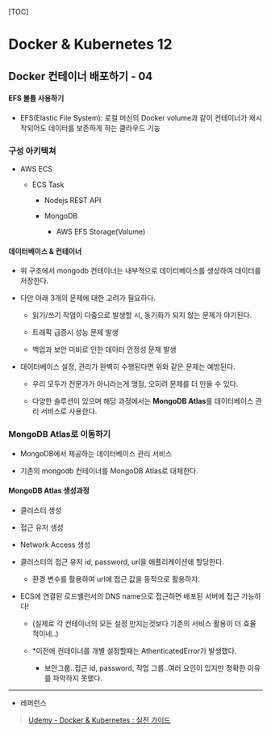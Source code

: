 [TOC]

# Docker & Kubernetes 12

## Docker 컨테이너 배포하기 - 04

#### EFS 볼륨 사용하기

- EFS(Elastic File System): 로컬 머신의 Docker volume과 같이 컨테이너가 재시작되어도 데이터를 보존하게 하는 클라우드 기능

### 구성 아키텍쳐

- AWS ECS
  
  - ECS Task
    
    - Nodejs REST API
    
    - MongoDB
      
      - AWS EFS Storage(Volume)

#### 데이터베이스 & 컨테이너

- 위 구조에서 mongodb 컨테이너는 내부적으로 데이터베이스를 생성하여 데이터를 저장한다.

- 다만 아래 3개의 문제에 대한 고려가 필요하다.
  
  - 읽기/쓰기 작업이 다중으로 발생할 시, 동기화가 되지 않는 문제가 야기된다.
  
  - 트래픽 급증시 성능 문제 발생
  
  - 백업과 보안 미비로 인한 데이터 안정성 문제 발생

- 데이터베이스 설정, 관리가 완벽히 수행된다면 위와 같은 문제는 예방된다.
  
  - 우리 모두가 전문가가 아니라는게 맹점, 오히려 문제를 더 만들 수 있다.
  
  - 다양한 솔루션이 있으며 해당 과정에서는 **MongoDB Atlas**를 데이터베이스 관리 서비스로 사용한다.

### MongoDB Atlas로 이동하기

- MongoDB에서 제공하는 데이터베이스 관리 서비스

- 기존의 mongodb 컨테이너를 MongoDB Atlas로 대체한다.

#### MongoDB Atlas 생성과정

- 클러스터 생성

- 접근 유저 생성

- Network Access 생성

- 클러스터의 접근 유저 id, password, url을 애플리케이션에 할당한다.
  
  - 환경 변수를 활용하여 url에 접근 값을 동적으로 활용하자.

- ECS에 연결된 로드밸런서의 DNS name으로 접근하면 배포된 서버에 접근 가능하다!
  
  - (실제로 각 컨테이너의 모든 설정 만지는것보다 기존의 서비스 활용이 더 효율적이네..)
  
  - *이전에 컨테이너를 개별 설정할때는 AthenticatedError가 발생했다.
    
    - 보안그룹..접근 id, password, 작업 그룹..여러 요인이 있지만 정확한 이유를 파악하지 못했다.

---

- 레퍼런스

> [Udemy - Docker & Kubernetes : 실전 가이드](https://www.udemy.com/course/docker-kubernetes-2022/)
